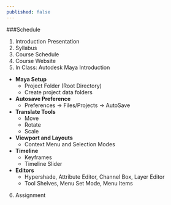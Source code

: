 ```yaml
---
published: false
---
```



###Schedule

1. Introduction Presentation
2. Syllabus
3. Course Schedule
4. Course Website
5. In Class: Autodesk Maya Introduction
  * **Maya Setup**
    - Project Folder (Root Directory)
    - Create project data folders
  * **Autosave Preference**
    - Preferences → Files/Projects → AutoSave
  * **Translate Tools**
    - Move
    - Rotate
    - Scale
  * **Viewport and Layouts**
    - Context Menu and Selection Modes
  * **Timeline**
    - Keyframes
    - Timeline Slider
  * **Editors**
    - Hypershade, Attribute Editor, Channel Box, Layer Editor
    - Tool Shelves, Menu Set Mode, Menu Items
6. Assignment
